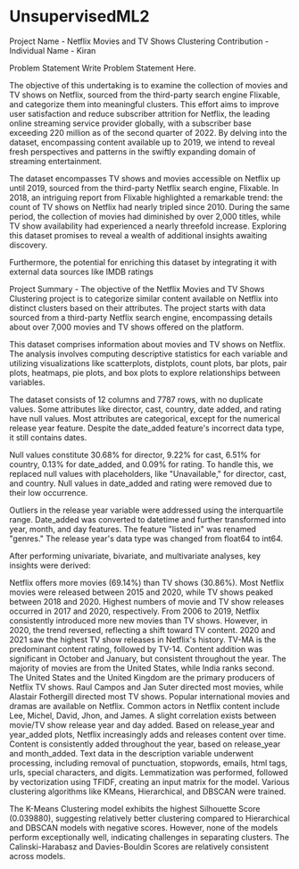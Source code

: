 # UnsupervisedML2
Project Name - Netflix Movies and TV Shows Clustering
Contribution - Individual
Name - Kiran


Problem Statement
Write Problem Statement Here.

The objective of this undertaking is to examine the collection of movies and TV shows on Netflix, sourced from the third-party search engine Flixable, and categorize them into meaningful clusters. This effort aims to improve user satisfaction and reduce subscriber attrition for Netflix, the leading online streaming service provider globally, with a subscriber base exceeding 220 million as of the second quarter of 2022. By delving into the dataset, encompassing content available up to 2019, we intend to reveal fresh perspectives and patterns in the swiftly expanding domain of streaming entertainment.

The dataset encompasses TV shows and movies accessible on Netflix up until 2019, sourced from the third-party Netflix search engine, Flixable. In 2018, an intriguing report from Flixable highlighted a remarkable trend: the count of TV shows on Netflix had nearly tripled since 2010. During the same period, the collection of movies had diminished by over 2,000 titles, while TV show availability had experienced a nearly threefold increase. Exploring this dataset promises to reveal a wealth of additional insights awaiting discovery.

Furthermore, the potential for enriching this dataset by integrating it with external data sources like IMDB ratings

Project Summary -
The objective of the Netflix Movies and TV Shows Clustering project is to categorize similar content available on Netflix into distinct clusters based on their attributes. The project starts with data sourced from a third-party Netflix search engine, encompassing details about over 7,000 movies and TV shows offered on the platform.

This dataset comprises information about movies and TV shows on Netflix. The analysis involves computing descriptive statistics for each variable and utilizing visualizations like scatterplots, distplots, count plots, bar plots, pair plots, heatmaps, pie plots, and box plots to explore relationships between variables.

The dataset consists of 12 columns and 7787 rows, with no duplicate values. Some attributes like director, cast, country, date added, and rating have null values. Most attributes are categorical, except for the numerical release year feature. Despite the date_added feature's incorrect data type, it still contains dates.

Null values constitute 30.68% for director, 9.22% for cast, 6.51% for country, 0.13% for date_added, and 0.09% for rating. To handle this, we replaced null values with placeholders, like "Unavailable," for director, cast, and country. Null values in date_added and rating were removed due to their low occurrence.

Outliers in the release year variable were addressed using the interquartile range. Date_added was converted to datetime and further transformed into year, month, and day features. The feature "listed in" was renamed "genres." The release year's data type was changed from float64 to int64.

After performing univariate, bivariate, and multivariate analyses, key insights were derived:

Netflix offers more movies (69.14%) than TV shows (30.86%). Most Netflix movies were released between 2015 and 2020, while TV shows peaked between 2018 and 2020. Highest numbers of movie and TV show releases occurred in 2017 and 2020, respectively. From 2006 to 2019, Netflix consistently introduced more new movies than TV shows. However, in 2020, the trend reversed, reflecting a shift toward TV content. 2020 and 2021 saw the highest TV show releases in Netflix's history. TV-MA is the predominant content rating, followed by TV-14. Content addition was significant in October and January, but consistent throughout the year. The majority of movies are from the United States, while India ranks second. The United States and the United Kingdom are the primary producers of Netflix TV shows. Raul Campos and Jan Suter directed most movies, while Alastair Fothergill directed most TV shows. Popular international movies and dramas are available on Netflix. Common actors in Netflix content include Lee, Michel, David, Jhon, and James. A slight correlation exists between movie/TV show release year and day added. Based on release_year and year_added plots, Netflix increasingly adds and releases content over time. Content is consistently added throughout the year, based on release_year and month_added. Text data in the description variable underwent processing, including removal of punctuation, stopwords, emails, html tags, urls, special characters, and digits. Lemmatization was performed, followed by vectorization using TFIDF, creating an input matrix for the model. Various clustering algorithms like KMeans, Hierarchical, and DBSCAN were trained.

The K-Means Clustering model exhibits the highest Silhouette Score (0.039880), suggesting relatively better clustering compared to Hierarchical and DBSCAN models with negative scores. However, none of the models perform exceptionally well, indicating challenges in separating clusters. The Calinski-Harabasz and Davies-Bouldin Scores are relatively consistent across models.


